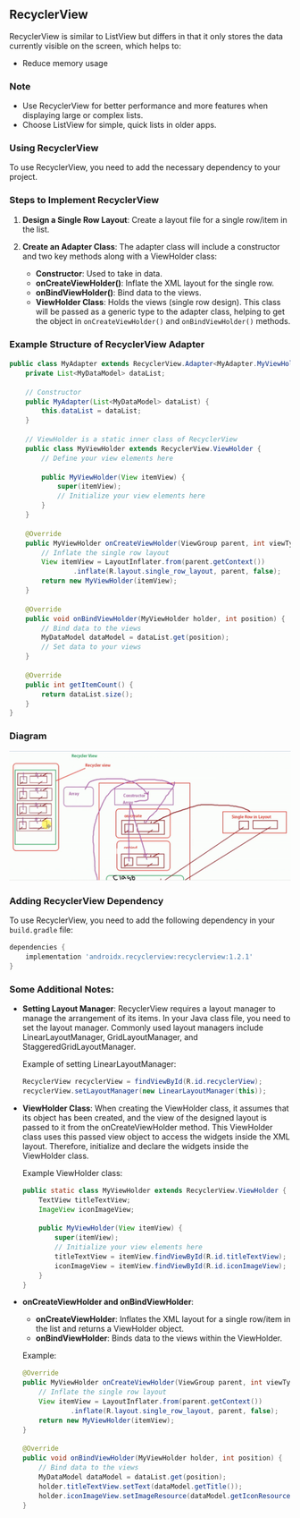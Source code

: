 ## RecyclerView

RecyclerView is similar to ListView but differs in that it only stores the data currently visible on the screen, which helps to:
- Reduce memory usage

### Note
- Use RecyclerView for better performance and more features when displaying large or complex lists.
- Choose ListView for simple, quick lists in older apps.

### Using RecyclerView
To use RecyclerView, you need to add the necessary dependency to your project.

### Steps to Implement RecyclerView

1. **Design a Single Row Layout**: Create a layout file for a single row/item in the list.

2. **Create an Adapter Class**: The adapter class will include a constructor and two key methods along with a ViewHolder class:
    - **Constructor**: Used to take in data.
    - **onCreateViewHolder()**: Inflate the XML layout for the single row.
    - **onBindViewHolder()**: Bind data to the views.
    - **ViewHolder Class**: Holds the views (single row design). This class will be passed as a generic type to the adapter class, helping to get the object in `onCreateViewHolder()` and `onBindViewHolder()` methods.

### Example Structure of RecyclerView Adapter

```java
public class MyAdapter extends RecyclerView.Adapter<MyAdapter.MyViewHolder> {
    private List<MyDataModel> dataList;

    // Constructor
    public MyAdapter(List<MyDataModel> dataList) {
        this.dataList = dataList;
    }

    // ViewHolder is a static inner class of RecyclerView
    public class MyViewHolder extends RecyclerView.ViewHolder {
        // Define your view elements here

        public MyViewHolder(View itemView) {
            super(itemView);
            // Initialize your view elements here
        }
    }

    @Override
    public MyViewHolder onCreateViewHolder(ViewGroup parent, int viewType) {
        // Inflate the single row layout
        View itemView = LayoutInflater.from(parent.getContext())
                .inflate(R.layout.single_row_layout, parent, false);
        return new MyViewHolder(itemView);
    }

    @Override
    public void onBindViewHolder(MyViewHolder holder, int position) {
        // Bind data to the views
        MyDataModel dataModel = dataList.get(position);
        // Set data to your views
    }

    @Override
    public int getItemCount() {
        return dataList.size();
    }
}
```

### Diagram
![RecyclerView](../_00_Diagrams/RecyclerView.png)

### Adding RecyclerView Dependency
To use RecyclerView, you need to add the following dependency in your `build.gradle` file:
```gradle
dependencies {
    implementation 'androidx.recyclerview:recyclerview:1.2.1'
}
```


### Some Additional Notes:

- **Setting Layout Manager**: 
  RecyclerView requires a layout manager to manage the arrangement of its items. In your Java class file, you need to set the layout manager. Commonly used layout managers include LinearLayoutManager, GridLayoutManager, and StaggeredGridLayoutManager.

  Example of setting LinearLayoutManager:
  ```java
  RecyclerView recyclerView = findViewById(R.id.recyclerView);
  recyclerView.setLayoutManager(new LinearLayoutManager(this));
  ```

- **ViewHolder Class**: 
  When creating the ViewHolder class, it assumes that its object has been created, and the view of the designed layout is passed to it from the onCreateViewHolder method. This ViewHolder class uses this passed view object to access the widgets inside the XML layout. Therefore, initialize and declare the widgets inside the ViewHolder class.

  Example ViewHolder class:
  ```java
  public static class MyViewHolder extends RecyclerView.ViewHolder {
      TextView titleTextView;
      ImageView iconImageView;

      public MyViewHolder(View itemView) {
          super(itemView);
          // Initialize your view elements here
          titleTextView = itemView.findViewById(R.id.titleTextView);
          iconImageView = itemView.findViewById(R.id.iconImageView);
      }
  }
  ```

- **onCreateViewHolder and onBindViewHolder**: 
  - **onCreateViewHolder**: Inflates the XML layout for a single row/item in the list and returns a ViewHolder object.
  - **onBindViewHolder**: Binds data to the views within the ViewHolder.

  Example:
  ```java
  @Override
  public MyViewHolder onCreateViewHolder(ViewGroup parent, int viewType) {
      // Inflate the single row layout
      View itemView = LayoutInflater.from(parent.getContext())
              .inflate(R.layout.single_row_layout, parent, false);
      return new MyViewHolder(itemView);
  }

  @Override
  public void onBindViewHolder(MyViewHolder holder, int position) {
      // Bind data to the views
      MyDataModel dataModel = dataList.get(position);
      holder.titleTextView.setText(dataModel.getTitle());
      holder.iconImageView.setImageResource(dataModel.getIconResource());
  }
  ```